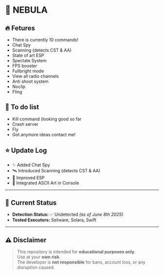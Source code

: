 # 🌌 NEBULA


## 🔥 Fetures
- There is currently 10 commands!
- Chat Spy
- Scanning (detects CST & AA)
- State of art ESP
- Spectate System
- FPS booster
- Fullbright mode
- View all radio channels
- Anti shoot system
- Noclip
- Fling

## 📆 To do list
- Kill command (looking good so far
- Crash server
- Fly
- Got anymore ideas contact me!

## ⭐ Update Log
- ✨ Added Chat Spy  
- 🛰️ Introduced Scanning (detects CST & AA)  
- 🧠 Improved ESP  
- 🎨 Integrated ASCII Art in Console  

---

## 📅 Current Status
- **Detection Status:** ✅ Undetected *(as of June 8th 2025)*  
- **Tested Executors:** Seliware, Solara, Swift  

---

## ⚠️ Disclaimer
> This repository is intended for **educational purposes only**.  
> Use at your **own risk**.  
> The developer is **not responsible** for bans, account loss, or any disruption caused.

